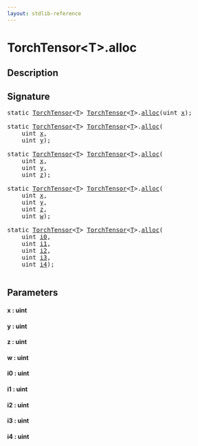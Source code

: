 ```yaml
---
layout: stdlib-reference
---
```


# TorchTensor\<T\>\.alloc

## Description





## Signature 

<pre>
<span class='code_keyword'>static</span> <a href="../types/torchtensor-05/index" class="code_type">TorchTensor</a>&lt;<a href="../types/torchtensor-05/index#typeparam-T" class="code_type">T</a>&gt; <a href="../types/torchtensor-05/index" class="code_type">TorchTensor</a>&lt;<a href="../types/torchtensor-05/index#typeparam-T" class="code_type">T</a>&gt;.<a href="alloc">alloc</a>(<span class="code_keyword">uint</span> <a href="alloc#decl-x" class="code_param">x</a>);

<span class='code_keyword'>static</span> <a href="../types/torchtensor-05/index" class="code_type">TorchTensor</a>&lt;<a href="../types/torchtensor-05/index#typeparam-T" class="code_type">T</a>&gt; <a href="../types/torchtensor-05/index" class="code_type">TorchTensor</a>&lt;<a href="../types/torchtensor-05/index#typeparam-T" class="code_type">T</a>&gt;.<a href="alloc">alloc</a>(
    <span class="code_keyword">uint</span> <a href="alloc#decl-x" class="code_param">x</a>,
    <span class="code_keyword">uint</span> <a href="alloc#decl-y" class="code_param">y</a>);

<span class='code_keyword'>static</span> <a href="../types/torchtensor-05/index" class="code_type">TorchTensor</a>&lt;<a href="../types/torchtensor-05/index#typeparam-T" class="code_type">T</a>&gt; <a href="../types/torchtensor-05/index" class="code_type">TorchTensor</a>&lt;<a href="../types/torchtensor-05/index#typeparam-T" class="code_type">T</a>&gt;.<a href="alloc">alloc</a>(
    <span class="code_keyword">uint</span> <a href="alloc#decl-x" class="code_param">x</a>,
    <span class="code_keyword">uint</span> <a href="alloc#decl-y" class="code_param">y</a>,
    <span class="code_keyword">uint</span> <a href="alloc#decl-z" class="code_param">z</a>);

<span class='code_keyword'>static</span> <a href="../types/torchtensor-05/index" class="code_type">TorchTensor</a>&lt;<a href="../types/torchtensor-05/index#typeparam-T" class="code_type">T</a>&gt; <a href="../types/torchtensor-05/index" class="code_type">TorchTensor</a>&lt;<a href="../types/torchtensor-05/index#typeparam-T" class="code_type">T</a>&gt;.<a href="alloc">alloc</a>(
    <span class="code_keyword">uint</span> <a href="alloc#decl-x" class="code_param">x</a>,
    <span class="code_keyword">uint</span> <a href="alloc#decl-y" class="code_param">y</a>,
    <span class="code_keyword">uint</span> <a href="alloc#decl-z" class="code_param">z</a>,
    <span class="code_keyword">uint</span> <a href="alloc#decl-w" class="code_param">w</a>);

<span class='code_keyword'>static</span> <a href="../types/torchtensor-05/index" class="code_type">TorchTensor</a>&lt;<a href="../types/torchtensor-05/index#typeparam-T" class="code_type">T</a>&gt; <a href="../types/torchtensor-05/index" class="code_type">TorchTensor</a>&lt;<a href="../types/torchtensor-05/index#typeparam-T" class="code_type">T</a>&gt;.<a href="alloc">alloc</a>(
    <span class="code_keyword">uint</span> <a href="alloc#decl-i0" class="code_param">i0</a>,
    <span class="code_keyword">uint</span> <a href="alloc#decl-i1" class="code_param">i1</a>,
    <span class="code_keyword">uint</span> <a href="alloc#decl-i2" class="code_param">i2</a>,
    <span class="code_keyword">uint</span> <a href="alloc#decl-i3" class="code_param">i3</a>,
    <span class="code_keyword">uint</span> <a href="alloc#decl-i4" class="code_param">i4</a>);

</pre>

## Parameters

####  <a id="decl-x"></a>x  : uint
####  <a id="decl-y"></a>y  : uint
####  <a id="decl-z"></a>z  : uint
####  <a id="decl-w"></a>w  : uint
####  <a id="decl-i0"></a>i0  : uint
####  <a id="decl-i1"></a>i1  : uint
####  <a id="decl-i2"></a>i2  : uint
####  <a id="decl-i3"></a>i3  : uint
####  <a id="decl-i4"></a>i4  : uint

